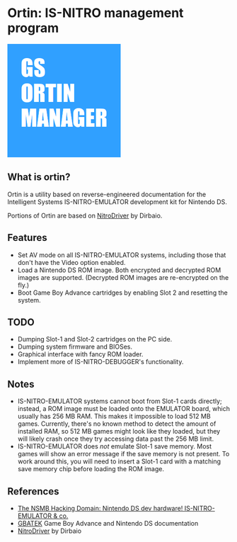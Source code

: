 # Ortin: IS-NITRO management program

![GS-ORTIN-MANAGER](res/icons/256x256/gs-ortin-manager.png)

## What is ortin?

Ortin is a utility based on reverse-engineered documentation for the
Intelligent Systems IS-NITRO-EMULATOR development kit for Nintendo DS.

Portions of Ortin are based on [NitroDriver](https://github.com/Dirbaio/NitroDriver)
by Dirbaio.

## Features

* Set AV mode on all IS-NITRO-EMULATOR systems, including those that don't
  have the Video option enabled.
* Load a Nintendo DS ROM image. Both encrypted and decrypted ROM images are
  supported. (Decrypted ROM images are re-encrypted on the fly.)
* Boot Game Boy Advance cartridges by enabling Slot 2 and resetting the
  system.

## TODO

* Dumping Slot-1 and Slot-2 cartridges on the PC side.
* Dumping system firmware and BIOSes.
* Graphical interface with fancy ROM loader.
* Implement more of IS-NITRO-DEBUGGER's functionality.

## Notes

* IS-NITRO-EMULATOR systems cannot boot from Slot-1 cards directly; instead,
  a ROM image must be loaded onto the EMULATOR board, which usually has 256 MB
  RAM. This makes it impossible to load 512 MB games. Currently, there's no
  known method to detect the amount of installed RAM, so 512 MB games might
  look like they loaded, but they will likely crash once they try accessing
  data past the 256 MB limit.
* IS-NITRO-EMULATOR does *not* emulate Slot-1 save memory. Most games will
  show an error message if the save memory is not present. To work around
  this, you will need to insert a Slot-1 card with a matching save memory chip
  before loading the ROM image.

## References

* [The NSMB Hacking Domain: Nintendo DS dev hardware! IS-NITRO-EMULATOR & co.](https://nsmbhd.net/thread/4438-nintendo-ds-dev-hardware-is-nitro-emulator-and-co/)
* [GBATEK](https://problemkaputt.de/gbatek.htm) Game Boy Advance and Nintendo DS documentation
* [NitroDriver](https://github.com/Dirbaio/NitroDriver) by Dirbaio
